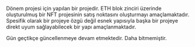 Dönem projesi için yapılan bir projedir.
ETH blok zinciri üzerinde oluşturulmuş bir NFT projesinin satış noktasını oluşturmayı amaçlamaktadır. Spesifik olarak bir projeye özgü değil esnek yapısıyla başka bir projeye direkt uyum sağlayabilecek bir yapı amaçlanmaktadır.

Gün geçtikçe güncellenmeye devam etmektedir. Daha bitmemiştir.
